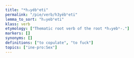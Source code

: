 ```yaml
---
title: "*h₃yébʰeti"
permalink: "/pie/verb/h3yébʰeti"
lemma_to_sort: "h₃yebʰeti"
klass: verb
etymology: ["Thematic root verb of the root *h₃yebʰ-."]
markers: []
synonyms: []
definitions: ["to copulate", "to fuck"]
topics: ["ine-pro:Sex"]
---
```

